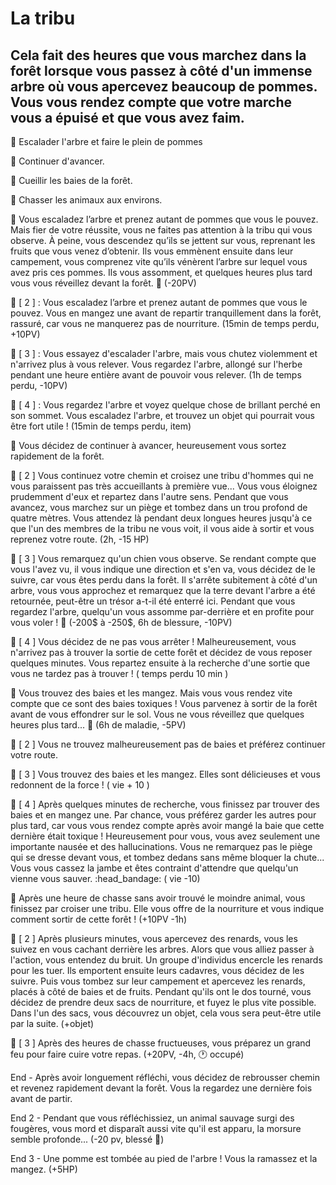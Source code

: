 # La tribu

## Cela fait des heures que vous marchez dans la forêt lorsque vous passez à côté d'un immense arbre où vous apercevez beaucoup de pommes. Vous vous rendez compte que votre marche vous a épuisé et que vous avez faim.

🍎 Escalader l'arbre et faire le plein de pommes

🚶 Continuer d'avancer. 

🌿 Cueillir les baies de la forêt.

🦊 Chasser les animaux aux environs.

🍎 Vous escaladez l’arbre et prenez autant de pommes que vous le pouvez. Mais fier de votre réussite, vous ne faites pas attention à la tribu qui vous observe. À peine, vous descendez qu’ils se jettent sur vous, reprenant les fruits que vous venez d’obtenir. Ils vous emmènent ensuite dans leur campement, vous comprenez vite qu’ils vénèrent l’arbre sur lequel vous avez pris ces pommes. Ils vous assomment, et quelques heures plus tard vous vous réveillez devant la forêt. 🤕 (-20PV)

🍎 [ 2 ] : Vous escaladez l’arbre et prenez autant de pommes que vous le pouvez. Vous en mangez une avant de repartir tranquillement dans la forêt, rassuré, car vous ne manquerez pas de nourriture. (15min de temps perdu, +10PV)

🍎 [ 3 ] : Vous essayez d'escalader l'arbre, mais vous chutez violemment et n'arrivez plus à vous relever. Vous regardez l'arbre, allongé sur l'herbe pendant une heure entière avant de pouvoir vous relever. (1h de temps perdu, -10PV)

🍎 [ 4 ] : Vous regardez l'arbre et voyez quelque chose de brillant perché en son sommet. Vous escaladez l'arbre, et trouvez un objet qui pourrait vous être fort utile ! (15min de temps perdu, item)


🚶 Vous décidez de continuer à avancer, heureusement vous sortez rapidement de la forêt.

🚶  [ 2 ] Vous continuez votre chemin et croisez une tribu d'hommes qui ne vous paraissent pas très accueillants à première vue... Vous vous éloignez prudemment d'eux et repartez dans l'autre sens. Pendant que vous avancez, vous marchez sur un piège et tombez dans un trou profond de quatre mètres. Vous attendez là pendant deux longues heures jusqu'à ce que l'un des membres de la tribu ne vous voit, il vous aide à sortir et vous reprenez votre route. (2h, -15 HP)

🚶  [ 3 ] Vous remarquez qu'un chien vous observe. Se rendant compte que vous l'avez vu, il vous indique une direction et s'en va, vous décidez de le suivre, car vous êtes perdu dans la forêt. Il s'arrête subitement à côté d'un arbre, vous vous approchez et remarquez que la terre devant l'arbre a été retournée, peut-être un trésor a-t-il été enterré ici. Pendant que vous regardez l'arbre, quelqu'un vous assomme par-derrière et en profite pour vous voler ! 🤕 (-200$ à -250$, 6h de blessure, -10PV)

🚶  [ 4 ] Vous décidez de ne pas vous arrêter ! Malheureusement, vous n'arrivez pas à trouver la sortie de cette forêt et décidez de vous reposer quelques minutes. Vous repartez ensuite à la recherche d'une sortie que vous ne tardez pas à trouver ! ( temps perdu 10 min )


:herb: Vous trouvez des baies et les mangez. Mais vous vous rendez vite compte que ce sont des baies toxiques ! Vous parvenez à sortir de la forêt avant de vous effondrer sur le sol. Vous ne vous réveillez que quelques heures plus tard... :nauseated_face: (6h de maladie, -5PV)

:herb: [ 2 ] Vous ne trouvez malheureusement pas de baies et préférez continuer votre route.

:herb: [ 3 ] Vous trouvez des baies et les mangez. Elles sont délicieuses et vous redonnent de la force ! ( vie + 10 )

:herb: [ 4 ] Après quelques minutes de recherche, vous finissez par trouver des baies et en mangez une. Par chance, vous préférez garder les autres pour plus tard, car vous vous rendez compte après avoir mangé la baie que cette dernière était toxique ! Heureusement pour vous, vous avez seulement une importante nausée et des hallucinations. Vous ne remarquez pas le piège qui se dresse devant vous, et tombez dedans sans même bloquer la chute... Vous vous cassez la jambe et êtes contraint d'attendre que quelqu'un vienne vous sauver. :head_bandage: ( vie -10)


🦊 Après une heure de chasse sans avoir trouvé le moindre animal, vous finissez par croiser une tribu. Elle vous offre de la nourriture et vous indique comment sortir de cette forêt ! (+10PV -1h)

🦊 [ 2 ] Après plusieurs minutes, vous apercevez des renards, vous les suivez en vous cachant derrière les arbres. Alors que vous alliez passer à l'action, vous entendez du bruit. Un groupe d'individus encercle les renards pour les tuer. Ils emportent ensuite leurs cadavres, vous décidez de les suivre. Puis vous tombez sur leur campement et apercevez les renards, placés à côté de baies et de fruits. Pendant qu'ils ont le dos tourné, vous décidez de prendre deux sacs de nourriture, et fuyez le plus vite possible. Dans l'un des sacs, vous découvrez un objet, cela vous sera peut-être utile par la suite. (+objet)

🦊 [ 3 ] Après des heures de chasse fructueuses, vous préparez un grand feu pour faire cuire votre repas. (+20PV, -4h, 🕐 occupé)


End -  Après avoir longuement réfléchi, vous décidez de rebrousser chemin et revenez rapidement devant la forêt. Vous la regardez une dernière fois avant de partir.

End 2 -  Pendant que vous réfléchissiez, un animal sauvage surgi des fougères, vous mord et disparaît aussi vite qu'il est apparu, la morsure semble profonde... (-20 pv, blessé 🤕)

End 3 -  Une pomme est tombée au pied de l'arbre ! Vous la ramassez et la mangez. (+5HP)
